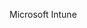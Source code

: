 <Token xmlns:xlink="http://www.w3.org/1999/xlink">Microsoft Intune</Token>

<!--HONumber=Mar16_HO1-->


